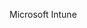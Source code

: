 <Token xmlns:xlink="http://www.w3.org/1999/xlink">Microsoft Intune</Token>

<!--HONumber=Mar16_HO1-->


